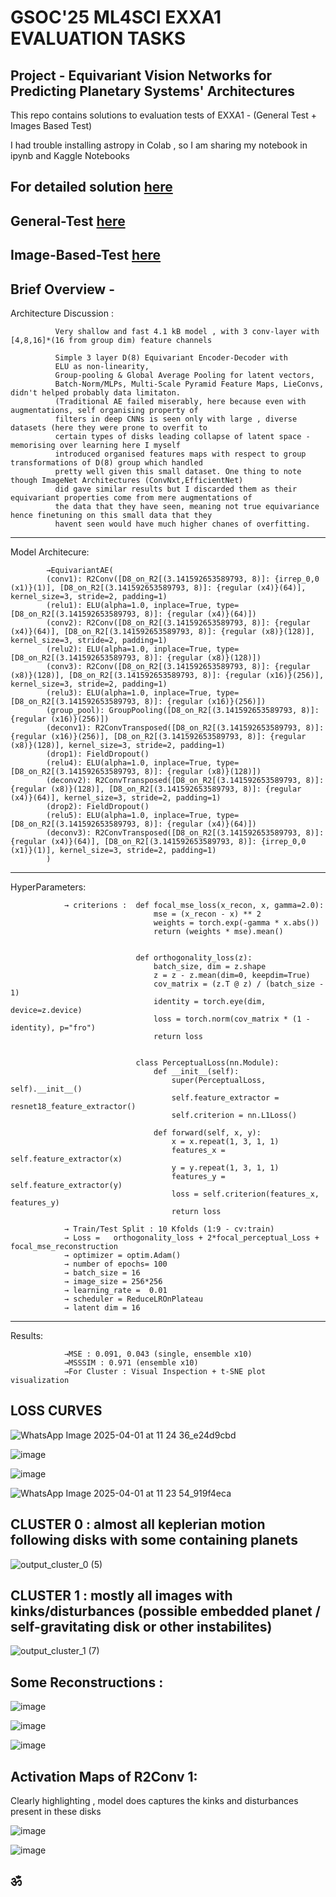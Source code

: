 # GSOC'25 ML4SCI EXXA1 EVALUATION TASKS

## Project - Equivariant Vision Networks for Predicting Planetary Systems' Architectures 

This repo contains solutions to evaluation tests of EXXA1 - (General Test + Images Based Test) 

I had trouble installing astropy in Colab , so I am sharing my notebook in ipynb and Kaggle Notebooks

## For detailed solution [here](https://github.com/omasho-codes/GSOC-25_ML4SCI_EXXA_EVAL_TESTS/blob/main/Detailed_solution%20(1).pdf)

## General-Test  [here](https://www.kaggle.com/code/ujjwallal/general-test)

## Image-Based-Test  [here](https://www.kaggle.com/code/suryatrainer/image-based-test)

## Brief Overview - 

Architecture Discussion :

              Very shallow and fast 4.1 kB model , with 3 conv-layer with [4,8,16]*(16 from group dim) feature channels 

              Simple 3 layer D(8) Equivariant Encoder-Decoder with
              ELU as non-linearity, 
              Group-pooling & Global Average Pooling for latent vectors, 
              Batch-Norm/MLPs, Multi-Scale Pyramid Feature Maps, LieConvs, didn't helped probably data limitaton.
              (Traditional AE failed miserably, here because even with augmentations, self organising property of 
              filters in deep CNNs is seen only with large , diverse datasets (here they were prone to overfit to 
              certain types of disks leading collapse of latent space - memorising over learning here I myself 
              introduced organised features maps with respect to group transformations of D(8) group which handled 
              pretty well given this small dataset. One thing to note though ImageNet Architectures (ConvNxt,EfficientNet) 
              did gave similar results but I discarded them as their equivariant properties come from mere augmentations of 
              the data that they have seen, meaning not true equivariance hence finetuning on this small data that they 
              havent seen would have much higher chanes of overfitting.


  ------------------------------------------------------------------------------------------------------------------------------------------------------------------
            
Model Architecure:

            →EquivariantAE(
            (conv1): R2Conv([D8_on_R2[(3.141592653589793, 8)]: {irrep_0,0 (x1)}(1)], [D8_on_R2[(3.141592653589793, 8)]: {regular (x4)}(64)], kernel_size=3, stride=2, padding=1)
            (relu1): ELU(alpha=1.0, inplace=True, type=[D8_on_R2[(3.141592653589793, 8)]: {regular (x4)}(64)])
            (conv2): R2Conv([D8_on_R2[(3.141592653589793, 8)]: {regular (x4)}(64)], [D8_on_R2[(3.141592653589793, 8)]: {regular (x8)}(128)], kernel_size=3, stride=2, padding=1)
            (relu2): ELU(alpha=1.0, inplace=True, type=[D8_on_R2[(3.141592653589793, 8)]: {regular (x8)}(128)])
            (conv3): R2Conv([D8_on_R2[(3.141592653589793, 8)]: {regular (x8)}(128)], [D8_on_R2[(3.141592653589793, 8)]: {regular (x16)}(256)], kernel_size=3, stride=2, padding=1)
            (relu3): ELU(alpha=1.0, inplace=True, type=[D8_on_R2[(3.141592653589793, 8)]: {regular (x16)}(256)])
            (group_pool): GroupPooling([D8_on_R2[(3.141592653589793, 8)]: {regular (x16)}(256)])
            (deconv1): R2ConvTransposed([D8_on_R2[(3.141592653589793, 8)]: {regular (x16)}(256)], [D8_on_R2[(3.141592653589793, 8)]: {regular (x8)}(128)], kernel_size=3, stride=2, padding=1)
            (drop1): FieldDropout()
            (relu4): ELU(alpha=1.0, inplace=True, type=[D8_on_R2[(3.141592653589793, 8)]: {regular (x8)}(128)])
            (deconv2): R2ConvTransposed([D8_on_R2[(3.141592653589793, 8)]: {regular (x8)}(128)], [D8_on_R2[(3.141592653589793, 8)]: {regular (x4)}(64)], kernel_size=3, stride=2, padding=1)
            (drop2): FieldDropout()
            (relu5): ELU(alpha=1.0, inplace=True, type=[D8_on_R2[(3.141592653589793, 8)]: {regular (x4)}(64)])
            (deconv3): R2ConvTransposed([D8_on_R2[(3.141592653589793, 8)]: {regular (x4)}(64)], [D8_on_R2[(3.141592653589793, 8)]: {irrep_0,0 (x1)}(1)], kernel_size=3, stride=2, padding=1)
            )


------------------------------------------------------------------------------------------------------------------------------------------------------------------
HyperParameters:  

                → criterions :  def focal_mse_loss(x_recon, x, gamma=2.0):
                                    mse = (x_recon - x) ** 2
                                    weights = torch.exp(-gamma * x.abs())
                                    return (weights * mse).mean()


                                def orthogonality_loss(z):
                                    batch_size, dim = z.shape
                                    z = z - z.mean(dim=0, keepdim=True)
                                    cov_matrix = (z.T @ z) / (batch_size - 1)
                                    identity = torch.eye(dim, device=z.device)
                                    loss = torch.norm(cov_matrix * (1 - identity), p="fro")
                                    return loss


                                class PerceptualLoss(nn.Module):
                                    def __init__(self):
                                        super(PerceptualLoss, self).__init__()
                                        self.feature_extractor = resnet18_feature_extractor()
                                        self.criterion = nn.L1Loss()
                                
                                    def forward(self, x, y):
                                        x = x.repeat(1, 3, 1, 1)
                                        features_x = self.feature_extractor(x)
                                        y = y.repeat(1, 3, 1, 1)
                                        features_y = self.feature_extractor(y)
                                        loss = self.criterion(features_x, features_y)
                                        return loss
                                        
                → Train/Test Split : 10 Kfolds (1:9 - cv:train)
                → Loss =   orthogonality_loss + 2*focal_perceptual_Loss + focal_mse_reconstruction                         
                → optimizer = optim.Adam()
                → number of epochs= 100
                → batch_size = 16
                → image_size = 256*256
                → learning_rate =  0.01
                → scheduler = ReduceLROnPlateau
                → latent dim = 16

------------------------------------------------------------------------------------------------------------------------------------------------------------------
Results:

                →MSE : 0.091, 0.043 (single, ensemble x10) 
                →MSSSIM : 0.971 (ensemble x10)
                →For Cluster : Visual Inspection + t-SNE plot visualization

    
## LOSS CURVES

![WhatsApp Image 2025-04-01 at 11 24 36_e24d9cbd](https://github.com/user-attachments/assets/6eaaecd5-eab4-4a6e-8459-644894fa55ad)

![image](https://github.com/user-attachments/assets/f187cad8-49c5-4fd5-af75-3258caec4f54)

![image](https://github.com/user-attachments/assets/34a3b581-9988-48e2-bb16-71d7dc6ee111)

![WhatsApp Image 2025-04-01 at 11 23 54_919f4eca](https://github.com/user-attachments/assets/83ec2ce1-e508-4c5d-93aa-7ceb8af457b0)


## CLUSTER 0 : almost all keplerian motion following disks with some containing planets

![output_cluster_0 (5)](https://github.com/user-attachments/assets/9460422b-9183-492f-a91a-43dd45424299)




## CLUSTER 1 : mostly all images with kinks/disturbances (possible embedded planet / self-gravitating disk or other instabilites)   

![output_cluster_1 (7)](https://github.com/user-attachments/assets/92c2cf35-bba6-4c3e-9d66-65293cb73198)




## Some Reconstructions :

![image](https://github.com/user-attachments/assets/52f597c3-84f9-4f23-8636-2cb2f15595d8)


![image](https://github.com/user-attachments/assets/985a3a97-610e-4564-8875-5ab65520f723)


![image](https://github.com/user-attachments/assets/500fdfd7-1b96-4532-b4a0-5ca7f67a1703)


## Activation Maps of R2Conv 1:

Clearly highlighting , model does captures the kinks and disturbances present in these disks

![image](https://github.com/user-attachments/assets/7ceb1b86-002d-46fb-a427-05be366fe4eb)


![image](https://github.com/user-attachments/assets/dc6fb26f-5960-4326-8fb0-e58c72df81b3)

 ## ॐ

    
  	


